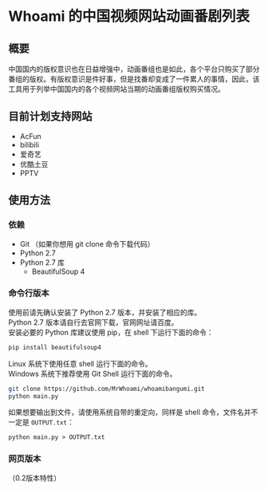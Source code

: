 # Whoami 的中国视频网站动画番剧列表

## 概要
中国国内的版权意识也在日益增强中，动画番组也是如此，各个平台只购买了部分番组的版权。有版权意识是件好事，但是找番却变成了一件累人的事情，因此，该工具用于列举中国国内的各个视频网站当期的动画番组版权购买情况。

## 目前计划支持网站
* AcFun
* bilibili
* 爱奇艺
* 优酷土豆
* PPTV

## 使用方法

### 依赖
* Git （如果你想用 git clone 命令下载代码）
* Python 2.7
* Python 2.7 库
    * BeautifulSoup 4

### 命令行版本
使用前请先确认安装了 Python 2.7 版本，并安装了相应的库。  
Python 2.7 版本请自行去官网下载，官网网址请百度。  
安装必要的 Python 库建议使用 pip，在 shell 下运行下面的命令：

```bash
pip install beautifulsoup4
```

Linux 系统下使用任意 shell 运行下面的命令。  
Windows 系统下推荐使用 Git Shell 运行下面的命令。

```bash
git clone https://github.com/MrWhoami/whoamibangumi.git
python main.py
```

如果想要输出到文件，请使用系统自带的重定向，同样是 shell 命令，文件名并不一定是 `OUTPUT.txt`：

```
python main.py > OUTPUT.txt
```

### 网页版本
（0.2版本特性）
